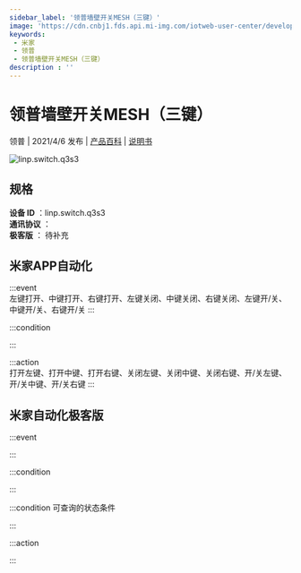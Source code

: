 ```yaml
---
sidebar_label: '领普墙壁开关MESH（三键）'
image: 'https://cdn.cnbj1.fds.api.mi-img.com/iotweb-user-center/developer_1679047689148OpQPnmLG.png?GalaxyAccessKeyId=AKVGLQWBOVIRQ3XLEW&Expires=9223372036854775807&Signature=Sgy0Sjn13dFrAVIFgmgrzCOzR5k='
keywords: 
 - 米家
 - 领普
 - 领普墙壁开关MESH（三键）
description : ''
---
```

# 领普墙壁开关MESH（三键）

领普 | 2021/4/6 发布 | [产品百科](https://home.mi.com/webapp/content/baike/product/index.html?model=linp.switch.q3s3/) | [说明书](https://home.mi.com/views/introduction.html?model=linp.switch.q3s3&region=cn)

![linp.switch.q3s3](https://cdn.cnbj1.fds.api.mi-img.com/iotweb-user-center/developer_1679047689148OpQPnmLG.png?GalaxyAccessKeyId=AKVGLQWBOVIRQ3XLEW&Expires=9223372036854775807&Signature=Sgy0Sjn13dFrAVIFgmgrzCOzR5k=)

## 规格  
> 
**设备 ID** ：linp.switch.q3s3  
**通讯协议** ：  
**极客版**  ： 待补充 


## 米家APP自动化  

:::event  
左键打开、中键打开、右键打开、左键关闭、中键关闭、右键关闭、左键开/关、中键开/关、右键开/关
:::

:::condition  

:::

:::action   
打开左键、打开中键、打开右键、关闭左键、关闭中键、关闭右键、开/关左键、开/关中键、开/关右键
:::

## 米家自动化极客版  

:::event  

:::

:::condition  

:::

:::condition 可查询的状态条件  

:::

:::action  

:::

        
